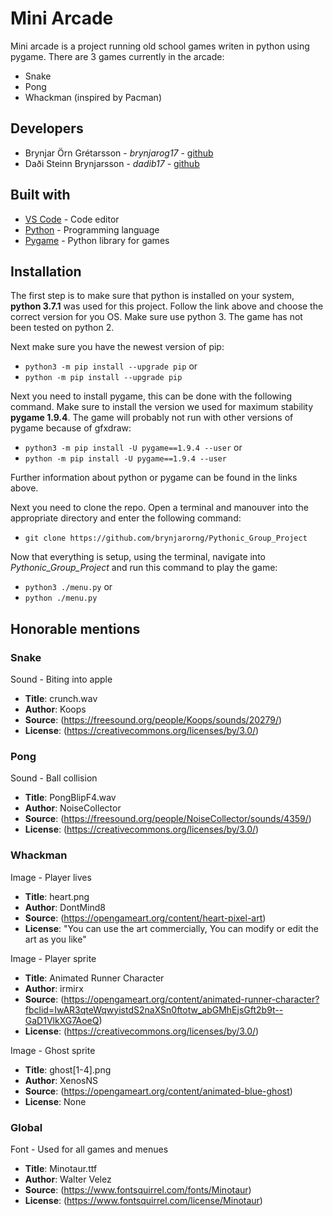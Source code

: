 # Mini Arcade

Mini arcade is a project running old school games writen in python using pygame. There are 3 games currently in the arcade:

* Snake
* Pong
* Whackman (inspired by Pacman)


## Developers
* Brynjar Örn Grétarsson - *brynjarog17* - [github](https://github.com/brynjarorng)
* Daði Steinn Brynjarsson - *dadib17* - [github](https://github.com/dadisteinn)


## Built with
* [VS Code](https://code.visualstudio.com/Download) - Code editor
* [Python](https://www.python.org/downloads/) - Programming language
* [Pygame](https://www.pygame.org/wiki/GettingStarted) - Python library for games


## Installation
The first step is to make sure that python is installed on your system, **python 3.7.1** was used for this project. Follow the link above and choose the correct version for you OS. Make sure use python 3. The game has not been tested on python 2.

Next make sure you have the newest version of pip:
* `python3 -m pip install --upgrade pip`
or
* `python -m pip install --upgrade pip`

Next you need to install pygame, this can be done with the following command. Make sure to install the version we used for maximum stability **pygame 1.9.4**. The game will probably not run with other versions of pygame because of gfxdraw:
* `python3 -m pip install -U pygame==1.9.4 --user`
or
* `python -m pip install -U pygame==1.9.4 --user`

Further information about python or pygame can be found in the links above.

Next you need to clone the repo. Open a terminal and manouver into the appropriate directory and enter the following command:

* `git clone https://github.com/brynjarorng/Pythonic_Group_Project`

Now that everything is setup, using the terminal, navigate into *Pythonic_Group_Project* and run this command to play the game:
* `python3 ./menu.py`
or
* `python ./menu.py`


## Honorable mentions

### Snake
Sound - Biting into apple
* **Title**: crunch.wav
* **Author**: Koops
* **Source**: (https://freesound.org/people/Koops/sounds/20279/)
* **License**: (https://creativecommons.org/licenses/by/3.0/)

### Pong
Sound - Ball collision
* **Title**: PongBlipF4.wav
* **Author**: NoiseCollector
* **Source**: (https://freesound.org/people/NoiseCollector/sounds/4359/)
* **License**: (https://creativecommons.org/licenses/by/3.0/)

### Whackman
Image - Player lives
* **Title**: heart.png
* **Author**: DontMind8
* **Source**: (https://opengameart.org/content/heart-pixel-art)
* **License**: "You can use the art commercially, You can modify or edit the art as you like"

Image - Player sprite
* **Title**: Animated Runner Character
* **Author**: irmirx
* **Source**: (https://opengameart.org/content/animated-runner-character?fbclid=IwAR3qteWqwyistdS2naXSn0ftotw_abGMhEjsGft2b9t--GaD1VlkXG7AoeQ)
* **License**: (https://creativecommons.org/licenses/by/3.0/)

Image - Ghost sprite
* **Title**: ghost[1-4].png
* **Author**: XenosNS
* **Source**: (https://opengameart.org/content/animated-blue-ghost)
* **License**: None

### Global
Font - Used for all games and menues
* **Title**: Minotaur.ttf
* **Author**: Walter Velez
* **Source**: (https://www.fontsquirrel.com/fonts/Minotaur)
* **License**: (https://www.fontsquirrel.com/license/Minotaur)